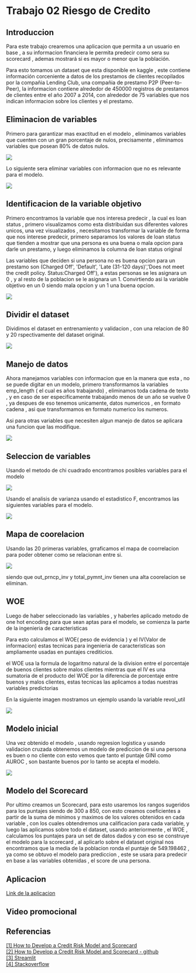 # Trabajo 02 Riesgo de Credito
 
## Introduccion
Para este trabajo crearemos una aplicacion que permita a un usuario en base , a su informacion financiera le permita predecir como sera su scorecard , ademas mostrará si es mayor o menor que la población.
 
Para esto tomamos un dataset que esta disponible en kaggle , este contiene información corceniente a datos de los prestamos de clientes recopilados por la compañia Lending Club, una compañia de prestamo P2P (Peer-to-Peer), la informacion contiene alrededor de 450000 registros de prestamos de clientes entre el año 2007 a 2014, con alrededor de 75 variables que nos indican informacion sobre los clientes y el prestamo.
 
## Eliminacion de variables
 
Primero para garantizar mas exactitud en el modelo , eliminamos variables que cuenten con un gran porcentaje de nulos, precisamente , eliminamos variables que posean 80% de datos nulos.
 
![](https://github.com/Efbarrientosa/Trabajo-2-TAE/blob/main/01.PNG)
 
Lo siguiente sera eliminar variables con informacion que no es relevante para el modelo.
 
![](https://github.com/Efbarrientosa/Trabajo-2-TAE/blob/main/02.PNG)
 
## Identificacion de la variable objetivo
 
Primero encontramos la variable que nos interesa predecir , la cual es loan status , primero visualizamos como esta distribuidan sus diferentes valores unicos, una vez visualizados , necesitamos transformar la variable de forma que nos interese predecir, primero separamos los valores de loan status que tienden a mostrar que una persona es una buena o mala opcion para darle un prestamo, y luego eliminamos la columna de loan status original
 
Las variables que deciden si una persona no es buena opcion para un prestamo son (Charged Off', 'Default', 'Late (31-120 days)','Does not meet the credit policy. Status:Charged Off'), a estas personas se les asignara un 0 , y al resto de la poblacion se le asignara un 1. Convirtiendo asi la variable objetivo en un 0 siendo mala opcion y un 1 una buena opcion.
 
![](https://github.com/Efbarrientosa/Trabajo-2-TAE/blob/main/03.PNG)
 
## Dividir el dataset
Dividimos el dataset en entrenamiento y validacion , con una relacion de 80 y 20 rspectivamente del dataset original.
 
![](https://github.com/Efbarrientosa/Trabajo-2-TAE/blob/main/04.PNG)
 
## Manejo de datos
Ahora manejamos variables con informacion que en la manera que esta , no se puede digitar en un modelo, primero transformamos la variables emp_length ( el cual es años trabajando) , eliminamos toda cadena de texto , y en caso de ser especificamente trabajando menos de un año se vuelve 0 , ya despues de eso tenemos unicamente, datos numericos , en formato cadena , asi que transformamos en formato numerico los numeros.
 
Asi para otras variables que necesiten algun manejo de datos se aplicara una funcion que las modifique.
 
![](https://github.com/Efbarrientosa/Trabajo-2-TAE/blob/main/05.PNG)
 
## Seleccion de variables
Usando el metodo de chi cuadrado encontramos posibles variables para el modelo
 
![](https://github.com/Efbarrientosa/Trabajo-2-TAE/blob/main/06.PNG)
 
Usando el analisis de varianza usando el estadistico F, encontramos las siguientes variables para el modelo.
 
![](https://github.com/Efbarrientosa/Trabajo-2-TAE/blob/main/07.PNG)
 
## Mapa de coorelacion
 
Usando las 20 primeras variables, grraficamos el mapa de coorrelacion para poder obtener como se relacionan entre si.
 
![](https://github.com/Efbarrientosa/Trabajo-2-TAE/blob/main/08.png)
 
siendo que out_prncp_inv y total_pymnt_inv tienen una alta coorelacion se eliminan.
 
## WOE
Luego de haber seleccionado las variables , y haberles aplicado metodo de one hot encoding para que sean aptas para el modelo, se comienza la parte de la ingenieria de caracteristicas
 
Para esto calculamos el WOE( peso de evidencia ) y el IV(Valor de informacion) estas tecnicas para ingenieria de caracteristicas son ampliamente usadas en puntajes crediticios.
 
el WOE usa la formula de logaritmo natural de la division entre el porcentaje de buenos clientes sobre malos clientes mientras que el IV es una sumatoria de el producto del WOE por la diferencia de porcentaje entre buenos y malos clientes, estas tecnicas las aplicamos a todas nuestras variables predictorias
 
En la siguiente imagen mostramos un ejemplo usando la variable revol_util
 
![](https://github.com/Efbarrientosa/Trabajo-2-TAE/blob/main/09.PNG)
 
## Modelo inicial
Una vez obtenido el modelo  , usando regresion logistica y usando validacion cruzada obtenemos un modelo de prediccion de si una persona es buen o no cliente
con esto vemos que tanto el puntaje GINI como AUROC , son bastante buenos por lo tanto se acepta el modelo.
 
![](https://github.com/Efbarrientosa/Trabajo-2-TAE/blob/main/10.PNG)
 
## Modelo del Scorecard
 
Por ultimo creamos un Scorecard, para esto usaremos los rangos sugeridos para los puntajes siendo de 300 a 850, con esto creamos coeficientes a partir de la suma de minimos y maximos de los valores obtenidos en cada variable , con los cuales obtendremos una calificacion para cada variable, y luego las aplicamos sobre todo el dataset, usando anteriormente , el WOE , calculamos los puntajes para un set de datos dados y con eso se construye el modelo para la scorecard , al aplicarlo sobre el dataset original nos encontramos que la media de la poblacion ronda el puntaje de 549.198462 , ya como se obtuvo el modelo para prediccion , este se usara para predecir en base a las variables obtenidas , el score de una persona.

## Aplicacion 
[Link de la aplicacion](https://ancgarciamo-trabajo02-trabajo02tae-5uwqna.streamlit.app/) 

## Video promocional 

## Referencias 
[[1] How to Develop a Credit Risk Model and Scorecard](https://towardsdatascience.com/how-to-develop-a-credit-risk-model-and-scorecard-91335fc01f03)<br>
[[2] How to Develop a Credit Risk Model and Scorecard - github](https://github.com/finlytics-hub/credit_risk_model/blob/master/Credit_Risk_Model_and_Credit_Scorecard.ipynb)<br>
[[3] Streamlit](https://streamlit.io/)<br>
[[4] Stackoverflow](https://stackoverflow.com/) 
